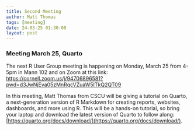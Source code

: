 ```yaml
---
title: Second Meeting
author: Matt Thomas
tags: [meeting]
date: 24-03-25 01:30:00
layout: post
--- 
```


### Meeting March 25, Quarto

The next R User Group meeting is happening on Monday, March 25 from 4-5pm in Mann 102 and on Zoom at this link: https://cornell.zoom.us/j/94706896581?pwd=d3JwNjEva05zMnRqcVZuaW5ITkQ2QT09

In this meeting, Matt Thomas from CSCU will be giving a tutorial on Quarto, a next-generation version of R Markdown for creating reports, websites, dashboards, and more using R. This will be a hands-on tutorial, so bring your laptop and download the latest version of Quarto to follow along:  [https://quarto.org/docs/download/](https://quarto.org/docs/download/).
